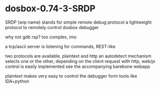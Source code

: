 
# dosbox-0.74-3-SRDP

SRDP (wip name) stands for simple remote debug protocol
a lightweight protocol to remotely control dosbox debugger

why not gdb rsp? too complex, imo

a tcp/ascii server is listening for commands, REST-like

two protocols are available, plaintext and http
an autodetect mechanism selects one or the other,
depending on the client request
with http, web/js control is easily implemented
see the accompanying barebone webapp

plaintext makes very easy to control the debugger form tools like IDA+python

